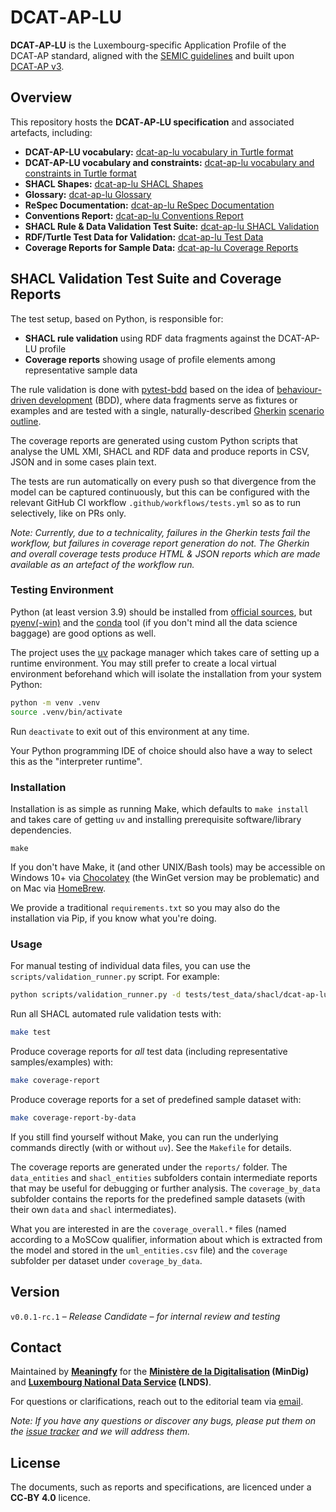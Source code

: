 # DCAT‑AP‑LU


**DCAT‑AP‑LU** is the Luxembourg-specific Application Profile of the DCAT‑AP standard, aligned with the [SEMIC guidelines](https://semiceu.github.io/style-guide/1.0.0/index.html) and built upon [DCAT‑AP v3](https://www.w3.org/TR/vocab-dcat-3/).

## Overview

This repository hosts the **DCAT‑AP‑LU specification** and associated artefacts, including:

- **DCAT-AP-LU vocabulary:** [dcat-ap-lu vocabulary in Turtle format](https://github.com/meaningfy-ws/dcat-ap-lu/blob/main/implementation/dcat_ap_lu/owl_ontology/dcat_ap_lu_CM.ttl)
- **DCAT-AP-LU vocabulary and constraints:** [dcat-ap-lu vocabulary and constraints in Turtle format](https://github.com/meaningfy-ws/dcat-ap-lu/blob/main/implementation/dcat_ap_lu/owl_ontology/dcat_ap_lu_CM_restrictions.ttl)
- **SHACL Shapes:** [dcat-ap-lu SHACL Shapes](https://github.com/meaningfy-ws/dcat-ap-lu/blob/main/implementation/dcat_ap_lu/shacl_shapes/dcat_ap_lu_CM_shapes.ttl)
- **Glossary:** [dcat-ap-lu Glossary](https://github.com/meaningfy-ws/dcat-ap-lu/blob/main/glossary/dcat_ap_lu_CM_glossary.html)
- **ReSpec Documentation:** [dcat-ap-lu ReSpec Documentation](https://github.com/meaningfy-ws/dcat-ap-lu/blob/main/implementation/dcat_ap_lu/respec_report/dcat_ap_lu_respec.html)
- **Conventions Report:** [dcat-ap-lu Conventions Report](https://github.com/meaningfy-ws/dcat-ap-lu/blob/main/implementation/dcat_ap_lu/conventions_report/dcat_ap_lu_CM_convention_report.html)
- **SHACL Rule & Data Validation Test Suite:**  [dcat-ap-lu SHACL Validation](https://github.com/meaningfy-ws/dcat-ap-lu/tree/main/tests/features/shacl/)
- **RDF/Turtle Test Data for Validation:** [dcat-ap-lu Test Data](https://github.com/meaningfy-ws/dcat-ap-lu/tree/main/tests/test_data/shacl/)
- **Coverage Reports for Sample Data:**  [dcat-ap-lu Coverage Reports](https://github.com/meaningfy-ws/dcat-ap-lu/tree/main/reports/coverage_by_data/)

## SHACL Validation Test Suite and Coverage Reports

The test setup, based on Python, is responsible for:

- **SHACL rule validation** using RDF data fragments against the DCAT-AP-LU profile
- **Coverage reports** showing usage of profile elements among representative sample data

The rule validation is done with [pytest-bdd](https://pytest-bdd.readthedocs.io/en/latest/#) based on the idea of [behaviour-driven development](https://cucumber.io/docs/bdd/) (BDD), where data fragments serve as fixtures or examples and are tested with a single, naturally-described [Gherkin](https://cucumber.io/docs/gherkin/reference) [scenario outline](https://pytest-bdd.readthedocs.io/en/latest/#scenario-outlines).

The coverage reports are generated using custom Python scripts that analyse the UML XMI, SHACL and RDF data and produce reports in CSV, JSON and in some cases plain text.

The tests are run automatically on every push so that divergence from the model can be captured continuously, but this can be configured with the relevant GitHub CI workflow `.github/workflows/tests.yml` so as to run selectively, like on PRs only.

_Note: Currently, due to a technicality, failures in the Gherkin tests fail the workflow, but failures in coverage report generation do not. The Gherkin and overall coverage tests produce HTML & JSON reports which are made available as an artefact of the workflow run._

### Testing Environment

Python (at least version 3.9) should be installed from [official sources](https://www.python.org/downloads/), but [pyenv](https://github.com/pyenv/pyenv)[(-win)](https://github.com/pyenv-win/pyenv-win) and the [conda](https://docs.conda.io/projects/conda/en/latest/index.html) tool (if you don't mind all the data science baggage) are good options as well.

The project uses the [uv](https://docs.astral.sh/uv/) package manager which takes care of setting up a runtime environment. You may still prefer to create a local virtual environment beforehand which will isolate the installation from your system Python:

```bash
python -m venv .venv
source .venv/bin/activate
```

Run `deactivate` to exit out of this environment at any time.

Your Python programming IDE of choice should also have a way to select
this as the "interpreter runtime".

### Installation

Installation is as simple as running Make, which defaults to `make install` and takes care of getting `uv` and installing prerequisite software/library dependencies.

```bas
make
```

If you don't have Make, it (and other UNIX/Bash tools) may be accessible on Windows 10+ via [Chocolatey](https://chocolatey.org/install) (the WinGet version may be problematic) and on Mac via [HomeBrew](https://brew.sh/).

We provide a traditional `requirements.txt` so you may also do the installation via Pip, if you know what you're doing.

### Usage

For manual testing of individual data files, you can use the `scripts/validation_runner.py` script. For example:

```bash
python scripts/validation_runner.py -d tests/test_data/shacl/dcat-ap-lu_dummy/dcat-ap-lu_dummy.ttl # or only -h to see all options
```

Run all SHACL automated rule validation tests with:

```bash
make test
```

Produce coverage reports for _all_ test data (including representative samples/examples) with:

```bash
make coverage-report
```

Produce coverage reports for a set of predefined sample dataset with:

```bash
make coverage-report-by-data
```

If you still find yourself without Make, you can run the underlying commands directly (with or without `uv`). See the `Makefile` for details.

The coverage reports are generated under the `reports/` folder. The `data_entities` and `shacl_entities` subfolders contain intermediate reports that may be useful for debugging or further analysis. The `coverage_by_data` subfolder contains the reports for the predefined sample datasets (with their own `data` and `shacl` intermediates).

What you are interested in are the `coverage_overall.*` files (named according to a MoSCow qualifier, information about which is extracted from the model and stored in the `uml_entities.csv` file) and the `coverage` subfolder per dataset under `coverage_by_data`.

## Version

`v0.0.1-rc.1` – _Release Candidate – for internal review and testing_

## Contact

Maintained by **[Meaningfy](http://meaningfy.ws/)** for the **[Ministère de la Digitalisation](https://mindigital.gouvernement.lu/) (MinDig)** and **[Luxembourg National Data Service](https://lnds.lu/) (LNDS)**.

For questions or clarifications, reach out to the editorial team via [email](mailto:hi@meaningfy.ws).

_Note: If you have any questions or discover any bugs, please put them on the [issue tracker](https://github.com/meaningfy-ws/dcat-ap-lu/issuesd) and we will address them._

## License

The documents, such as reports and specifications, are licenced under a  **CC‑BY 4.0**  licence.
